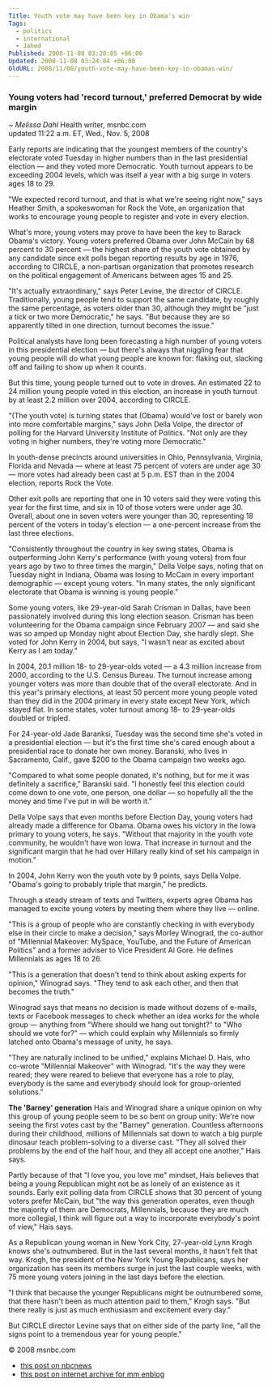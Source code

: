 ```yaml
---
Title: Youth vote may have been key in Obama's win
Tags:
  - politics
  - international
  - Jahed
Published: 2008-11-08 03:20:05 +06:00
Updated: 2008-11-08 03:24:04 +06:00
OldURL: 2008/11/08/youth-vote-may-have-been-key-in-obamas-win/
---
```


### Young voters had 'record turnout,' preferred Democrat by wide margin  
~ *Melissa Dahl*
Health writer, msnbc.com  
updated 11:22 a.m. ET, Wed., Nov. 5, 2008  

Early reports are indicating that the youngest members of the country's electorate voted Tuesday in higher numbers than in the last presidential election — and they voted more Democratic. Youth turnout appears to be exceeding 2004 levels, which was itself a year with a big surge in voters ages 18 to 29.

"We expected record turnout, and that is what we're seeing right now," says Heather Smith, a spokeswoman for Rock the Vote, an organization that works to encourage young people to register and vote in every election.

What's more, young voters may prove to have been the key to Barack Obama's victory. Young voters preferred Obama over John McCain by 68 percent to 30 percent — the highest share of the youth vote obtained by any candidate since exit polls began reporting results by age in 1976, according to CIRCLE, a non-partisan organization that promotes research on the political engagement of Americans between ages 15 and 25.

"It's actually extraordinary," says Peter Levine, the director of CIRCLE. Traditionally, young people tend to support the same candidate, by roughly the same percentage, as voters older than 30, although they might be "just a tick or two more Democratic," he says. "But because they are so apparently tilted in one direction, turnout becomes the issue."

Political analysts have long been forecasting a high number of young voters in this presidential election — but there's always that niggling fear that young people will do what young people are known for: flaking out, slacking off and failing to show up when it counts.

But this time, young people turned out to vote in droves. An estimated 22 to 24 million young people voted in this election, an increase in youth turnout by at least 2.2 million over 2004, according to CIRCLE.

"(The youth vote) is turning states that (Obama) would've lost or barely won into more comfortable margins," says John Della Volpe, the director of polling for the Harvard University Institute of Politics. "Not only are they voting in higher numbers, they're voting more Democratic."

In youth-dense precincts around universities in Ohio, Pennsylvania, Virginia, Florida and Nevada — where at least 75 percent of voters are under age 30 — more votes had already been cast at 5 p.m. EST than in the 2004 election, reports Rock the Vote.

Other exit polls are reporting that one in 10 voters said they were voting this year for the first time, and six in 10 of those voters were under age 30. Overall, about one in seven voters were younger than 30, representing 18 percent of the voters in today's election — a one-percent increase from the last three elections.

"Consistently throughout the country in key swing states, Obama is outperforming John Kerry's performance (with young voters) from four years ago by two to three times the margin," Della Volpe says, noting that on Tuesday night in Indiana, Obama was losing to McCain in every important demographic — except young voters. "In many states, the only significant electorate that Obama is winning is young people."

Some young voters, like 29-year-old Sarah Crisman in Dallas, have been passionately involved during this long election season. Crisman has been volunteering for the Obama campaign since February 2007 — and said she was so amped up Monday night about Election Day, she hardly slept. She voted for John Kerry in 2004, but says, "I wasn't near as excited about Kerry as I am today."

In 2004, 20.1 million 18- to 29-year-olds voted — a 4.3 million increase from 2000, according to the U.S. Census Bureau. The turnout increase among younger voters was more than double that of the overall electorate. And in this year's primary elections, at least 50 percent more young people voted than they did in the 2004 primary in every state except New York, which stayed flat. In some states, voter turnout among 18- to 29-year-olds doubled or tripled.

For 24-year-old Jade Baranksi, Tuesday was the second time she's voted in a presidential election — but it's the first time she's cared enough about a presidential race to donate her own money. Baranski, who lives in Sacramento, Calif., gave $200 to the Obama campaign two weeks ago.

"Compared to what some people donated, it's nothing, but for me it was definitely a sacrifice," Baranski said. "I honestly feel this election could come down to one vote, one person, one dollar — so hopefully all the the money and time I've put in will be worth it."

Della Volpe says that even months before Election Day, young voters had already made a difference for Obama. Obama owes his victory in the Iowa primary to young voters, he says. "Without that majority in the youth vote community, he wouldn't have won Iowa. That increase in turnout and the significant margin that he had over Hillary really kind of set his campaign in motion."

In 2004, John Kerry won the youth vote by 9 points, says Della Volpe. "Obama's going to probably triple that margin," he predicts.

Through a steady stream of texts and Twitters, experts agree Obama has managed to excite young voters by meeting them where they live — online.

"This is a group of people who are constantly checking in with everybody else in their circle to make a decision," says Morley Winograd, the co-author of "Millennial Makeover: MySpace, YouTube, and the Future of American Politics" and a former adviser to Vice President Al Gore. He defines Millennials as ages 18 to 26.

"This is a generation that doesn't tend to think about asking experts for opinion," Winograd says. "They tend to ask each other, and then that becomes the truth."

Winograd says that means no decision is made without dozens of e-mails, texts or Facebook messages to check whether an idea works for the whole group — anything from "Where should we hang out tonight?" to "Who should we vote for?" — which could explain why Millennials so firmly latched onto Obama's message of unity, he says.

"They are naturally inclined to be unified," explains Michael D. Hais, who co-wrote "Millennial Makeover" with Winograd. "It's the way they were reared; they were reared to believe that everyone has a role to play, everybody is the same and everybody should look for group-oriented solutions."

**The 'Barney' generation**
Hais and Winograd share a unique opinion on why this group of young people seem to be so bent on group unity: We're now seeing the first votes cast by the "Barney" generation. Countless afternoons during their childhood, millions of Millennials sat down to watch a big purple dinosaur teach problem-solving to a diverse cast. "They all solved their problems by the end of the half hour, and they all accept one another," Hais says.

Partly because of that "I love you, you love me" mindset, Hais believes that being a young Republican might not be as lonely of an existence as it sounds. Early exit polling data from CIRCLE shows that 30 percent of young voters prefer McCain, but "the way this generation operates, even though the majority of them are Democrats, Millennials, because they are much more collegial, I think will figure out a way to incorporate everybody's point of view," Hais says.

As a Republican young woman in New York City, 27-year-old Lynn Krogh knows she's outnumbered. But in the last several months, it hasn't felt that way. Krogh, the president of the New York Young Republicans, says her organization has seen its members surge in just the last couple weeks, with 75 more young voters joining in the last days before the election.

"I think that because the younger Republicans might be outnumbered some, that there hasn't been as much attention paid to them," Krogh says. "But there really is just as much enthusiasm and excitement every day."

But CIRCLE director Levine says that on either side of the party line, "all the signs point to a tremendous year for young people."

&copy; 2008 msnbc.com

- [this post on nbcnews](https://web.archive.org/web/20180327085052/http://www.nbcnews.com/id/27525497)
- [this post on internet archive for mm enblog](https://web.archive.org/web/20191030060156/https://enblog.mukto-mona.com/2008/11/08/youth-vote-may-have-been-key-in-obamas-win)
